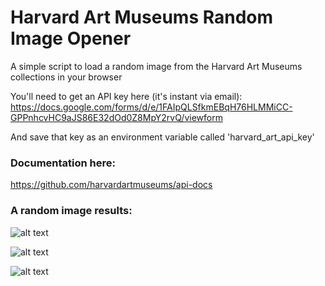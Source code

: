 # Harvard Art Museums Random Image Opener

A simple script to load a random image from the Harvard Art Museums collections in your browser

You'll need to get an API key here (it's instant via email):
https://docs.google.com/forms/d/e/1FAIpQLSfkmEBqH76HLMMiCC-GPPnhcvHC9aJS86E32dOd0Z8MpY2rvQ/viewform

And save that key as an environment variable called 'harvard_art_api_key'

### Documentation here:
https://github.com/harvardartmuseums/api-docs

### A random image results:
![alt text](https://ids.lib.harvard.edu/ids/view/18731880)

![alt text](https://ids.lib.harvard.edu/ids/view/20406527)

![alt text](https://ids.lib.harvard.edu/ids/view/18788399)
